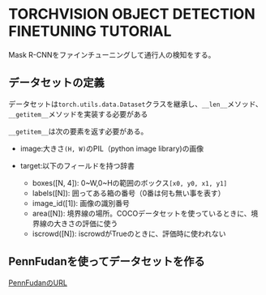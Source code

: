 # TORCHVISION OBJECT DETECTION FINETUNING TUTORIAL

Mask R-CNNをファインチューニングして通行人の検知をする。

## データセットの定義

データセットは`torch.utils.data.Dataset`クラスを継承し、`__len__`メソッド、`__getitem__`メソッドを実装する必要がある

`__getitem__`は次の要素を返す必要がある。

- image:大きさ`(H, W)`のPIL（python image library)の画像

- target:以下のフィールドを持つ辞書
  - boxes([N, 4]): 0~W,0~Hの範囲のボックス`[x0, y0, x1, y1]`
  - labels([N]): 囲ってある箱の番号（0番は何も無い事を表す）
  - image_id([1]): 画像の識別番号
  - area([N]): 境界線の場所。COCOデータセットを使っているときに、境界線の大きさの評価に使う
  - iscrowd([N]): iscrowdがTrueのときに、評価時に使われない

## PennFudanを使ってデータセットを作る

[PennFudanのURL](https://www.cis.upenn.edu/~jshi/ped_html/PennFudanPed.zip)